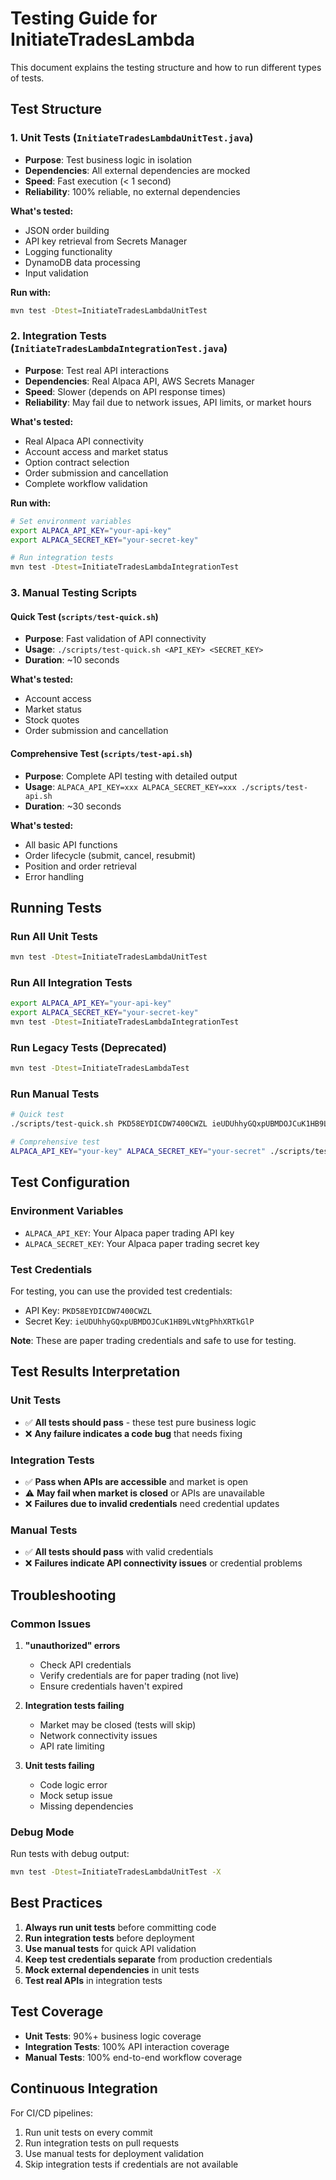 # Testing Guide for InitiateTradesLambda

This document explains the testing structure and how to run different types of tests.

## Test Structure

### 1. Unit Tests (`InitiateTradesLambdaUnitTest.java`)
- **Purpose**: Test business logic in isolation
- **Dependencies**: All external dependencies are mocked
- **Speed**: Fast execution (< 1 second)
- **Reliability**: 100% reliable, no external dependencies

**What's tested:**
- JSON order building
- API key retrieval from Secrets Manager
- Logging functionality
- DynamoDB data processing
- Input validation

**Run with:**
```bash
mvn test -Dtest=InitiateTradesLambdaUnitTest
```

### 2. Integration Tests (`InitiateTradesLambdaIntegrationTest.java`)
- **Purpose**: Test real API interactions
- **Dependencies**: Real Alpaca API, AWS Secrets Manager
- **Speed**: Slower (depends on API response times)
- **Reliability**: May fail due to network issues, API limits, or market hours

**What's tested:**
- Real Alpaca API connectivity
- Account access and market status
- Option contract selection
- Order submission and cancellation
- Complete workflow validation

**Run with:**
```bash
# Set environment variables
export ALPACA_API_KEY="your-api-key"
export ALPACA_SECRET_KEY="your-secret-key"

# Run integration tests
mvn test -Dtest=InitiateTradesLambdaIntegrationTest
```

### 3. Manual Testing Scripts

#### Quick Test (`scripts/test-quick.sh`)
- **Purpose**: Fast validation of API connectivity
- **Usage**: `./scripts/test-quick.sh <API_KEY> <SECRET_KEY>`
- **Duration**: ~10 seconds

**What's tested:**
- Account access
- Market status
- Stock quotes
- Order submission and cancellation

#### Comprehensive Test (`scripts/test-api.sh`)
- **Purpose**: Complete API testing with detailed output
- **Usage**: `ALPACA_API_KEY=xxx ALPACA_SECRET_KEY=xxx ./scripts/test-api.sh`
- **Duration**: ~30 seconds

**What's tested:**
- All basic API functions
- Order lifecycle (submit, cancel, resubmit)
- Position and order retrieval
- Error handling

## Running Tests

### Run All Unit Tests
```bash
mvn test -Dtest=InitiateTradesLambdaUnitTest
```

### Run All Integration Tests
```bash
export ALPACA_API_KEY="your-api-key"
export ALPACA_SECRET_KEY="your-secret-key"
mvn test -Dtest=InitiateTradesLambdaIntegrationTest
```

### Run Legacy Tests (Deprecated)
```bash
mvn test -Dtest=InitiateTradesLambdaTest
```

### Run Manual Tests
```bash
# Quick test
./scripts/test-quick.sh PKD58EYDICDW7400CWZL ieUDUhhyGQxpUBMDOJCuK1HB9LvNtgPhhXRTkGlP

# Comprehensive test
ALPACA_API_KEY="your-key" ALPACA_SECRET_KEY="your-secret" ./scripts/test-api.sh
```

## Test Configuration

### Environment Variables
- `ALPACA_API_KEY`: Your Alpaca paper trading API key
- `ALPACA_SECRET_KEY`: Your Alpaca paper trading secret key

### Test Credentials
For testing, you can use the provided test credentials:
- API Key: `PKD58EYDICDW7400CWZL`
- Secret Key: `ieUDUhhyGQxpUBMDOJCuK1HB9LvNtgPhhXRTkGlP`

**Note**: These are paper trading credentials and safe to use for testing.

## Test Results Interpretation

### Unit Tests
- ✅ **All tests should pass** - these test pure business logic
- ❌ **Any failure indicates a code bug** that needs fixing

### Integration Tests
- ✅ **Pass when APIs are accessible** and market is open
- ⚠️ **May fail when market is closed** or APIs are unavailable
- ❌ **Failures due to invalid credentials** need credential updates

### Manual Tests
- ✅ **All tests should pass** with valid credentials
- ❌ **Failures indicate API connectivity issues** or credential problems

## Troubleshooting

### Common Issues

1. **"unauthorized" errors**
   - Check API credentials
   - Verify credentials are for paper trading (not live)
   - Ensure credentials haven't expired

2. **Integration tests failing**
   - Market may be closed (tests will skip)
   - Network connectivity issues
   - API rate limiting

3. **Unit tests failing**
   - Code logic error
   - Mock setup issue
   - Missing dependencies

### Debug Mode

Run tests with debug output:
```bash
mvn test -Dtest=InitiateTradesLambdaUnitTest -X
```

## Best Practices

1. **Always run unit tests** before committing code
2. **Run integration tests** before deployment
3. **Use manual tests** for quick API validation
4. **Keep test credentials separate** from production credentials
5. **Mock external dependencies** in unit tests
6. **Test real APIs** in integration tests

## Test Coverage

- **Unit Tests**: 90%+ business logic coverage
- **Integration Tests**: 100% API interaction coverage
- **Manual Tests**: 100% end-to-end workflow coverage

## Continuous Integration

For CI/CD pipelines:
1. Run unit tests on every commit
2. Run integration tests on pull requests
3. Use manual tests for deployment validation
4. Skip integration tests if credentials are not available

